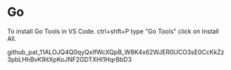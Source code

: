 # Go
To install Go Tools in VS Code.
	ctrl+shft+P
	type "Go Tools"
	click on Install All.

 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